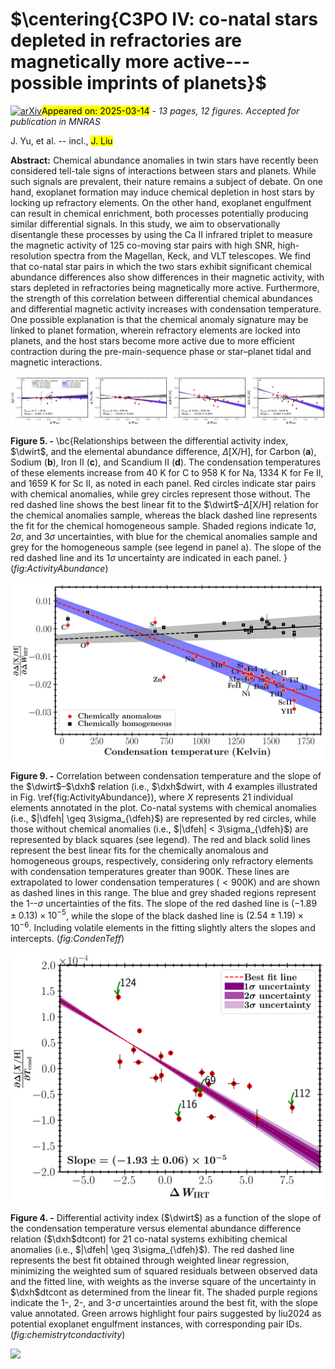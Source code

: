 <div class="macros" style="visibility:hidden;">
$\newcommand{\ensuremath}{}$
$\newcommand{\xspace}{}$
$\newcommand{\object}[1]{\texttt{#1}}$
$\newcommand{\farcs}{{.}''}$
$\newcommand{\farcm}{{.}'}$
$\newcommand{\arcsec}{''}$
$\newcommand{\arcmin}{'}$
$\newcommand{\ion}[2]{#1#2}$
$\newcommand{\textsc}[1]{\textrm{#1}}$
$\newcommand{\hl}[1]{\textrm{#1}}$
$\newcommand{\footnote}[1]{}$
$\newcommand{\myslash}{\operatorname{/}}$
$\newcommand{\myleftbracket}{\left[}$
$\newcommand{\myrightbracket}{\right]}$
$\newcommand{\highlight}[1]{\textcolor{black}{\textnormal{{#1}}}}$
$\newcommand{\vdag}{(v)^\dagger}$
$\newcommand$
$\newcommand$
$\newcommand{\teff}{\mbox{T_{\text{eff}}}}$
$\newcommand{\msun}{\mbox{M_{\odot}}}$
$\newcommand{\logg}{\mbox{\log g}}$
$\newcommand{\feh}{\mbox{[Fe/H]}}$
$\newcommand{\vsini}{\mbox{v \text{sin} i}}$
$\newcommand{\logrhk}{\mbox{\log R^{\prime}_{\text{HK}}}}$
$\newcommand{\alpham}{\mbox{[\rm \alpha/M]}}$
$\newcommand{\yar}{\mbox{young \alpha--rich}}$
$\newcommand{\yap}{\mbox{young \alpha--poor}}$
$\newcommand{\oar}{\mbox{old \alpha--rich}}$
$\newcommand{\halpha}{\mbox{H_{\alpha}}}$
$\newcommand{\primerhk}{\mbox{R^{\prime}_{\textrm{HK}}}}$
$\newcommand{\rhk}{\mbox{R_{\textrm{HK}}}}$
$\newcommand{\rhkphot}{\mbox{R_{\textrm{HK,phot}}}}$
$\newcommand{\dwirt}{\mbox{\Delta W_{\textrm{IRT}}}}$
$\newcommand{\dsindex}{\mbox{\Delta S_{\textrm{HK}}}}$
$\newcommand{\dfeh}{\mbox{\Delta[\textrm{Fe/H]}}}$
$\newcommand{\sigmafeh}{\mbox{\sigma_{[\textrm{Fe/H]}}}}$
$\newcommand{\sindex}{\mbox{S_{\textrm{HK}}}}$
$\newcommand{\dxh}{\mbox{\Delta[\textit{X}/\textrm{H}]}}$
$\newcommand{\dxo}{\mbox{\Delta[\textit{X}/\textrm{O}]}}$
$\newcommand{\dxhdtcont}{\frac{\partial \Delta \myleftbracket X \myslash \rm{H} \myrightbracket}{\partial T_{\rm{cond}}}}$
$\newcommand{\dxhdwirt}{\frac{\partial \Delta \myleftbracket X \myslash \rm{H} \myrightbracket}{\partial \Delta W_{\textrm{IRT}}}}$
$\newcommand$
$\newcommand{\thebibliography}{\DeclareRobustCommand{\VAN}[3]{##3}\VANthebibliography}$</div>



<div id="title">

# $\centering{C3PO IV: co-natal stars depleted in refractories are magnetically more active--- possible imprints of planets}$

</div>
<div id="comments">

[![arXiv](https://img.shields.io/badge/arXiv-2503.10339-b31b1b.svg)](https://arxiv.org/abs/2503.10339)<mark>Appeared on: 2025-03-14</mark> -  _13 pages, 12 figures. Accepted for publication in MNRAS_

</div>
<div id="authors">

J. Yu, et al. -- incl., <mark>J. Liu</mark>

</div>
<div id="abstract">

**Abstract:** Chemical abundance anomalies in twin stars have recently been considered tell-tale signs of interactions between stars and planets. While such signals are prevalent, their nature remains a subject of debate. On one hand, exoplanet formation may induce chemical depletion in host stars by locking up refractory elements. On the other hand, exoplanet engulfment can result in chemical enrichment, both processes potentially producing similar differential signals. In this study, we aim to observationally disentangle these processes by using the Ca II infrared triplet to measure the magnetic activity of 125 co-moving star pairs with high SNR, high-resolution spectra from the Magellan, Keck, and VLT telescopes. We find that co-natal star pairs in which the two stars exhibit significant chemical abundance differences also show differences in their magnetic activity, with stars depleted in refractories being magnetically more active. Furthermore, the strength of this correlation between differential chemical abundances and differential magnetic activity increases with condensation temperature. One possible explanation is that the chemical anomaly signature may be linked to planet formation, wherein refractory elements are locked into planets, and the host stars become more active due to more efficient contraction during the pre-main-sequence phase or star–planet tidal and magnetic interactions.

</div>

<div id="div_fig1">

<img src="tmp_2503.10339/./Activity-EWdiffMean-ChemDiff-delta-xh-C-twoGroup.png" alt="Fig5.1" width="25%"/><img src="tmp_2503.10339/./Activity-EWdiffMean-ChemDiff-delta-xh-Na-twoGroup.png" alt="Fig5.2" width="25%"/><img src="tmp_2503.10339/./Activity-EWdiffMean-ChemDiff-delta-xh-Fe2-twoGroup.png" alt="Fig5.3" width="25%"/><img src="tmp_2503.10339/./Activity-EWdiffMean-ChemDiff-delta-xh-Sc2-twoGroup.png" alt="Fig5.4" width="25%"/>

**Figure 5. -** \bc{Relationships between the differential activity index, $\dwirt$, and the elemental abundance difference, $\Delta$[X/H], for Carbon (**a**), Sodium (**b**), Iron II (**c**), and Scandium II (**d**). The condensation temperatures of these elements increase from 40 K for C to 958 K for Na, 1334 K for Fe II, and 1659 K for Sc II, as noted in each panel. Red circles indicate star pairs with chemical anomalies, while grey circles represent those without. The red dashed line shows the best linear fit to the $\dwirt$–$\Delta$[X/H] relation for the chemical anomalies sample, whereas the black dashed line represents the fit for the chemical homogeneous sample. Shaded regions indicate 1$\sigma$, 2$\sigma$, and 3$\sigma$ uncertainties, with blue for the chemical anomalies sample and grey for the homogeneous sample (see legend in panel a). The slope of the red dashed line and its 1$\sigma$ uncertainty are indicated in each panel. } (*fig:ActivityAbundance*)

</div>
<div id="div_fig2">

<img src="tmp_2503.10339/./Activity-EWdiffMean-ChemDiff-CondTeff.png" alt="Fig9" width="100%"/>

**Figure 9. -** Correlation between condensation temperature and the slope of the $\dwirt$–$\dxh$ relation (i.e., $\dxh$dwirt, with 4 examples illustrated in Fig. \ref{fig:ActivityAbundance}), where _X_ represents 21 individual elements annotated in the plot. Co-natal systems with chemical anomalies (i.e., $|\dfeh| \geq 3\sigma_{\dfeh}$) are represented by red circles, while those without chemical anomalies (i.e., $|\dfeh| < 3\sigma_{\dfeh}$) are represented by black squares (see legend). The red and black solid lines represent the best linear fits for the chemically anomalous and homogeneous groups, respectively, considering only refractory elements with condensation temperatures greater than $900 \mathrm{K}$. These lines are extrapolated to lower condensation temperatures ($<900 \mathrm{K}$) and are shown as dashed lines in this range. The blue and grey shaded regions represent the 1--$\sigma$ uncertainties of the fits.  The slope of the red dashed line is $\left(-1.89\pm0.13\right) \times 10^{-5}$, while the slope of the black dashed line is $\left(2.54\pm1.19\right) \times 10^{-6}$. Including volatile elements in the fitting slightly alters the slopes and  intercepts. (*fig:CondenTeff*)

</div>
<div id="div_fig3">

<img src="tmp_2503.10339/./ChemicalPatternsSlopeEWdiff.png" alt="Fig4" width="100%"/>

**Figure 4. -** Differential activity index ($\dwirt$) as a function of the slope of the condensation temperature versus elemental abundance difference relation ($\dxh$dtcont) for 21 co-natal systems exhibiting chemical anomalies (i.e., $|\dfeh| \geq 3\sigma_{\dfeh}$). The red dashed line represents the best fit obtained through weighted linear regression, minimizing the weighted sum of squared residuals between observed data and the fitted line, with weights as the inverse square of the uncertainty in $\dxh$dtcont as determined from the linear fit. The shaded purple regions indicate the 1-, 2-, and 3-$\sigma$ uncertainties around the best fit, with the slope value annotated. Green arrows highlight four pairs suggested by liu2024 as potential exoplanet engulfment instances, with corresponding pair IDs. (*fig:chemistrytcondactivity*)

</div><div id="qrcode"><img src=https://api.qrserver.com/v1/create-qr-code/?size=100x100&data="https://arxiv.org/abs/2503.10339"></div>
